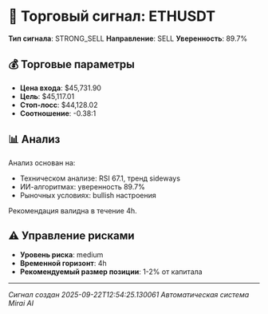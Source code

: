 
# 🎯 Торговый сигнал: ETHUSDT

**Тип сигнала**: STRONG_SELL
**Направление**: SELL
**Уверенность**: 89.7%

## 💰 Торговые параметры
- **Цена входа**: $45,731.90
- **Цель**: $45,117.01
- **Стоп-лосс**: $44,128.02
- **Соотношение**: -0.38:1

## 📊 Анализ

Анализ основан на:
- Техническом анализе: RSI 67.1, тренд sideways
- ИИ-алгоритмах: уверенность 89.7%
- Рыночных условиях: bullish настроения

Рекомендация валидна в течение 4h.
        

## ⚠️ Управление рисками
- **Уровень риска**: medium
- **Временной горизонт**: 4h
- **Рекомендуемый размер позиции**: 1-2% от капитала

---
*Сигнал создан 2025-09-22T12:54:25.130061*
*Автоматическая система Mirai AI*
        